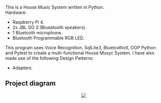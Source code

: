 This is a House Music System written in Python.<br>
Hardware:

- Raspberry Pi 4.
- 2x JBL GO 3 (Blueatooth speakers).
- 1 Bluetooth microphone.
- Bluetooth Programmable RGB LED.

This program uses Voice Recognition, SqlLite3, Bluetoothctl, OOP Python and Pytest to create a multi-functional House Musyc System.
I have also made use of the following Design Patterns:

- Adapters.

## Project diagram
<p align="center">
  <img src="https://i.imgur.com/U0Rwf9G.png"/>
</p>
